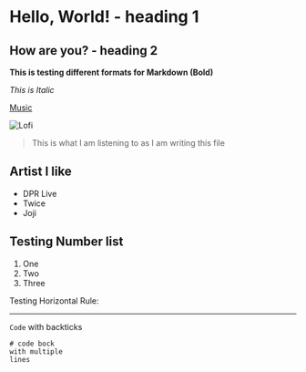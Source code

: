 # Hello, World! - heading 1
## How are you? - heading 2

**This is testing different formats for Markdown (Bold)** 

*This is Italic*

[Music](https://www.youtube.com/watch?v=Xc1Le3CSdrM&ab_channel=Lofi%EC%BD%94%EB%94%A9)

![Lofi](https://dazedimg-dazedgroup.netdna-ssl.com/1280/azure/dazed-prod/1280/8/1288188.jpg)

> This is what I am listening to as I am writing this file

## Artist I like
* DPR Live
* Twice
* Joji

## Testing Number list
1. One
2. Two
3. Three

Testing Horizontal Rule:
***
`Code` with backticks

```
# code bock 
with multiple
lines
```

